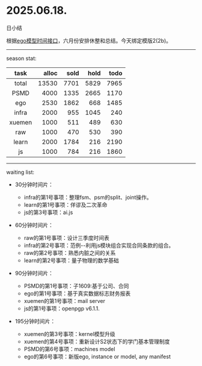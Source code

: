 # 2025.06.18.
日小结

<a id="top"></a>
根据[ego模型时间接口](https://gitee.com/hyg/blog/blob/master/timeflow.md)，六月份安排休整和总结。今天绑定模版2(2b)。

<a id="index"></a>

---
season stat:

| task | alloc | sold | hold | todo |
| :---: | ---: | ---: | ---: | ---: |
| total | 13530 | 7701 | 5829 | 7965 |
| PSMD | 4000 | 1335 | 2665 | 1170 |
| ego | 2530 | 1862 | 668 | 1485 |
| infra | 2000 | 955 | 1045 | 240 |
| xuemen | 1000 | 511 | 489 | 630 |
| raw | 1000 | 470 | 530 | 390 |
| learn | 2000 | 1784 | 216 | 2190 |
| js | 1000 | 784 | 216 | 1860 |

---
waiting list:


- 30分钟时间片：
  - infra的第1号事项：整理fsm、psm的split、joint操作。
  - learn的第1号事项：佯谬及二次革命
  - js的第3号事项：ai.js

- 60分钟时间片：
  - raw的第1号事项：设计三季度时间表
  - infra的第2号事项：范例--利用js模块组合实现合同条款的组合。
  - raw的第2号事项：熟悉内脏之间的关系
  - learn的第2号事项：量子物理的数学基础

- 90分钟时间片：
  - PSMD的第1号事项：子1609:基于公司、合同
  - ego的第1号事项：基于真实数据标志财务报表
  - xuemen的第1号事项：mail server
  - js的第1号事项：openpgp v6.1.1.

- 195分钟时间片：
  - xuemen的第3号事项：kernel模型升级
  - xuemen的第4号事项：重新设计S2状态下的学门基本管理制度
  - PSMD的第6号事项：machines model
  - ego的第6号事项：新版ego, instance or model, any manifest
